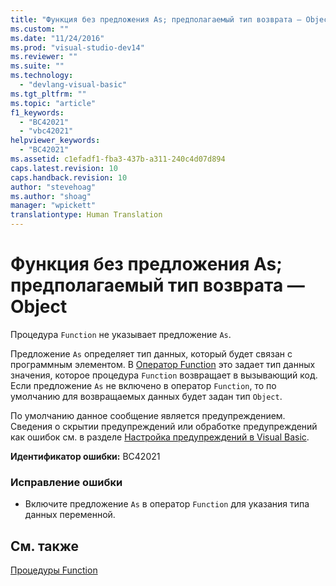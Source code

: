 ```yaml
---
title: "Функция без предложения As; предполагаемый тип возврата — Object | Microsoft Docs"
ms.custom: ""
ms.date: "11/24/2016"
ms.prod: "visual-studio-dev14"
ms.reviewer: ""
ms.suite: ""
ms.technology: 
  - "devlang-visual-basic"
ms.tgt_pltfrm: ""
ms.topic: "article"
f1_keywords: 
  - "BC42021"
  - "vbc42021"
helpviewer_keywords: 
  - "BC42021"
ms.assetid: c1efadf1-fba3-437b-a311-240c4d07d894
caps.latest.revision: 10
caps.handback.revision: 10
author: "stevehoag"
ms.author: "shoag"
manager: "wpickett"
translationtype: Human Translation
---
```

# Функция без предложения As; предполагаемый тип возврата — Object
Процедура `Function` не указывает предложение `As`.  
  
 Предложение `As` определяет тип данных, который будет связан с программным элементом. В [Оператор Function](../../visual-basic/language-reference/statements/function-statement.md) это задает тип данных значения, которое процедура `Function` возвращает в вызывающий код. Если предложение `As` не включено в оператор `Function`, то по умолчанию для возвращаемых данных будет задан тип `Object`.  
  
 По умолчанию данное сообщение является предупреждением. Сведения о скрытии предупреждений или обработке предупреждений как ошибок см. в разделе [Настройка предупреждений в Visual Basic](/visual-studio/ide/configuring-warnings-in-visual-basic).  
  
 **Идентификатор ошибки:** BC42021  
  
### Исправление ошибки  
  
-   Включите предложение `As` в оператор `Function` для указания типа данных переменной.  
  
## См. также  
 [Процедуры Function](../../visual-basic/programming-guide/language-features/procedures/function-procedures.md)